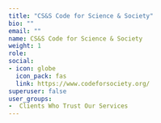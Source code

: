 ```yaml
---
title: "CS&S Code for Science & Society"
bio: ""
email: ""
name: CS&S Code for Science & Society
weight: 1
role: 
social:
- icon: globe
  icon_pack: fas
  link: https://www.codeforsociety.org/
superuser: false
user_groups:
-  Clients Who Trust Our Services
---
```


